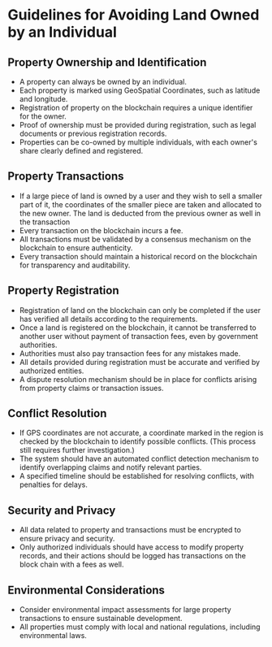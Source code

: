 # Guidelines for Avoiding Land Owned by an Individual

## Property Ownership and Identification

- A property can always be owned by an individual.
- Each property is marked using GeoSpatial Coordinates, such as latitude and longitude.
- Registration of property on the blockchain requires a unique identifier for the owner.
- Proof of ownership must be provided during registration, such as legal documents or previous registration records.
- Properties can be co-owned by multiple individuals, with each owner's share clearly defined and registered.

## Property Transactions

- If a large piece of land is owned by a user and they wish to sell a smaller part of it, the coordinates of the smaller piece are taken and allocated to the new owner. The land is deducted from the previous owner as well in the transaction
- Every transaction on the blockchain incurs a fee.
- All transactions must be validated by a consensus mechanism on the blockchain to ensure authenticity.
- Every transaction should maintain a historical record on the blockchain for transparency and auditability.

## Property Registration

- Registration of land on the blockchain can only be completed if the user has verified all details according to the requirements.
- Once a land is registered on the blockchain, it cannot be transferred to another user without payment of transaction fees, even by government authorities.
- Authorities must also pay transaction fees for any mistakes made.
- All details provided during registration must be accurate and verified by authorized entities.
- A dispute resolution mechanism should be in place for conflicts arising from property claims or transaction issues.

## Conflict Resolution

- If GPS coordinates are not accurate, a coordinate marked in the region is checked by the blockchain to identify possible conflicts. (This process still requires further investigation.)
- The system should have an automated conflict detection mechanism to identify overlapping claims and notify relevant parties.
- A specified timeline should be established for resolving conflicts, with penalties for delays.

## Security and Privacy

- All data related to property and transactions must be encrypted to ensure privacy and security.
- Only authorized individuals should have access to modify property records, and their actions should be logged has transactions on the block chain with a fees as well.

## Environmental Considerations

- Consider environmental impact assessments for large property transactions to ensure sustainable development.
- All properties must comply with local and national regulations, including environmental laws.
